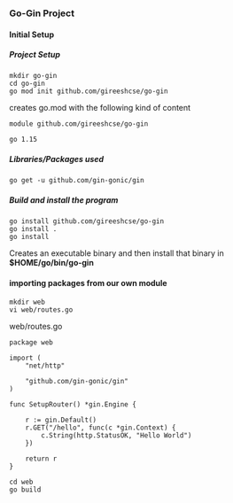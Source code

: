 ### Go-Gin Project


#### Initial Setup

##### Project Setup

```
mkdir go-gin
cd go-gin
go mod init github.com/gireeshcse/go-gin
```

creates go.mod with the following kind of content

```
module github.com/gireeshcse/go-gin

go 1.15

```

##### Libraries/Packages used

```
go get -u github.com/gin-gonic/gin

```
##### Build and install the program

```
go install github.com/gireeshcse/go-gin
go install .
go install
```
Creates an executable binary and then install that binary in **$HOME/go/bin/go-gin**


#### importing packages from our own module

```
mkdir web
vi web/routes.go
```

web/routes.go

```
package web

import (
	"net/http"

	"github.com/gin-gonic/gin"
)

func SetupRouter() *gin.Engine {

	r := gin.Default()
	r.GET("/hello", func(c *gin.Context) {
		c.String(http.StatusOK, "Hello World")
	})

	return r
}
```

```
cd web
go build
```